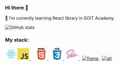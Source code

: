 ### Hi there 👋


🌱 I’m currently learning React library in GOIT Academy

![GitHub stats](https://github-readme-stats.vercel.app/api?username=TheMainOne&show_icons=true&theme=gruvbox)

### My stack:
<p>
    <a href="https://developer.mozilla.org/en-US/docs/Web/JavaScript" target="\_blank">
    <img
      src="https://raw.githubusercontent.com/devicons/devicon/master/icons/javascript/javascript-original.svg"
      alt="javascript" width="40" height="40"
    /> </a> &nbsp;
      <a href="https://reactjs.org/" target="_blank">
    <img align="left" alt="React" width="40" src="https://raw.githubusercontent.com/github/explore/80688e429a7d4ef2fca1e82350fe8e3517d3494d/topics/react/react.png" alt="React"/> </a> &nbsp;
  <a href="https://www.w3.org/html/" target="_blank">
    <img
      src="https://raw.githubusercontent.com/devicons/devicon/master/icons/html5/html5-original-wordmark.svg"
      alt="html5" width="40" height="40"
    /> </a> &nbsp;
  <a href="https://www.w3schools.com/css/" target="_blank">
    <img
      src="https://raw.githubusercontent.com/devicons/devicon/master/icons/css3/css3-original-wordmark.svg"
      alt="css3" width="40" height="40"
    /> </a> &nbsp;
    <a href="https://sass-lang.com" target="_blank">
    <img
      src="https://raw.githubusercontent.com/devicons/devicon/master/icons/sass/sass-original.svg"
      alt="sass" width="40" height="40"
    /> </a> &nbsp;
    <a href="https://www.figma.com/" target="_blank">
    <img
      src="https://www.vectorlogo.zone/logos/figma/figma-icon.svg"
      alt="figma" width="40" height="40"
    /> </a> &nbsp;
    <a href="https://git-scm.com/" target="_blank">
    <img
      src="https://www.vectorlogo.zone/logos/git-scm/git-scm-icon.svg"
      alt="git" width="40" height="40"
    /> </a>
</p>
